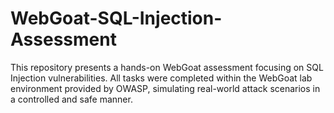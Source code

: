 # WebGoat-SQL-Injection-Assessment
This repository presents a hands-on WebGoat assessment focusing on SQL Injection vulnerabilities. All tasks were completed within the WebGoat lab environment provided by OWASP, simulating real-world attack scenarios in a controlled and safe manner.
